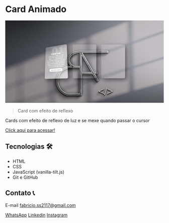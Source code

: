 # Card Animado

![Previw](preview.jpg)

>Card com efeito de reflexo

Cards com efeito de reflexo de luz e se mexe quando passar o cursor

[Click aqui para acessar!](https://card-animado-reflexo.vercel.app)

## Tecnologias 🛠️
- HTML
- CSS
- JavaScript (vanilla-tilt.js)
- Git e GitHub 

## Contato 📞

E-mail fabricio.ss2117@gmail.com

[WhatsApp](https://api.whatsapp.com/send?phone=5581983587510&text=Oi%2C%20Fabr%C3%ADcio.%20Eu%20vi%20seu%20portif%C3%B3lio%20e%20gostei%20muito%20do%20seu%20trabalho%2C%20gostaria%20de%20conversar%20contigo.)
[Linkedin](https://www.linkedin.com/in/fabricio-ss/)
[Instagram](https://www.instagram.com/fabricio_ss.dev/)

